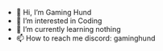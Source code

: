 - 👋 Hi, I’m Gaming Hund
- 👀 I’m interested in Coding
- 🌱 I’m currently learning nothing
- 📫 How to reach me discord: gaminghund
